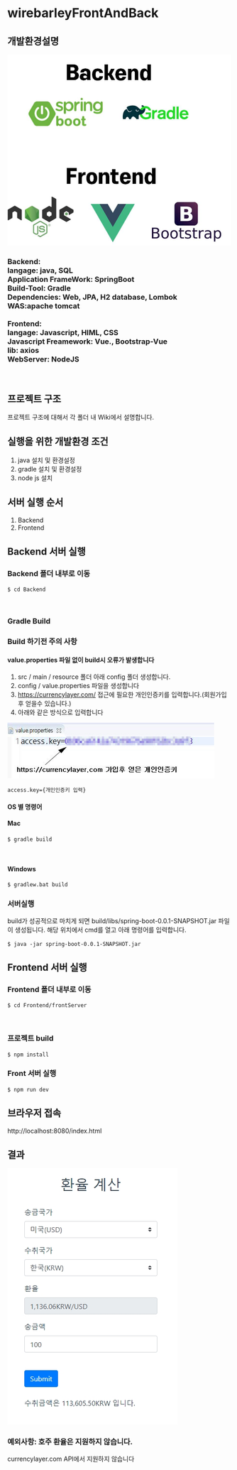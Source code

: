 # wirebarleyFrontAndBack

## 개발환경설명

![Alt text](./image/project_compositon.jpg)
<h3>
Backend: <br>
langage: java, SQL<br>
Application FrameWork: SpringBoot<br>
Build-Tool: Gradle <br>
Dependencies: Web, JPA, H2 database, Lombok<br>
WAS:apache tomcat<br>
<br>
Frontend:<br>
langage: Javascript, HIML, CSS<br>
Javascript Freamework: Vue., Bootstrap-Vue<br>
lib: axios<br>
WebServer: NodeJS<br>
</h3>
<br>

## 프로젝트 구조
프로젝트 구조에 대해서 각 폴더 내 Wiki에서 설명합니다.

## 실행을 위한 개발환경 조건
1. java 설치 및 환경설정
2. gradle 설치 및 환경설정
3. node js 설치

## 서버 실행 순서
1. Backend
2. Frontend

## Backend 서버 실행

<h3>Backend 폴더 내부로 이동</h3>
<pre><code>$ cd Backend</code></pre>
<br>

### Gradle Build

<h3>Build 하기전 주의 사항</h3>
<h4>value.properties 파일 없이 build시 오류가 발생합니다</h4>

1. src / main / resource 폴더 아래 config 폴더 생성합니다.
2. config / value.properties 파일을 생성합니다
3. https://currencylayer.com/ 접근에 필요한 개인인증키를 입력합니다.(회원가입후 얻을수 있습니다.)
4. 아래와 같은 방식으로 입력합니다

![Alt text](./image/valuePropertiesComment.JPG)
<pre><code>access.key={개인인증키 입력}</code></pre>

#### OS 별 명령어
<h4>Mac</h4>
<pre><code>$ gradle build</code></pre>
<br>
<h4>Windows</h4>
<pre><code>$ gradlew.bat build</code></pre>

### 서버실행
build가 성공적으로 마치게 되면 build/libs/spring-boot-0.0.1-SNAPSHOT.jar
파일이 생성됩니다. 해당 위치에서 cmd를 열고 아래 명령어를 입력합니다.
<pre><code>$ java -jar spring-boot-0.0.1-SNAPSHOT.jar</code></pre>
 
## Frontend 서버 실행
<h3>Frontend 폴더 내부로 이동</h3>
<pre><code>$ cd Frontend/frontServer</code></pre>
<br>

### 프로젝트 build
<pre><code>$ npm install</code></pre>

### Front 서버 실행
<pre><code>$ npm run dev</code></pre>

## 브라우저 접속
http://localhost:8080/index.html

## 결과
![Alt text](./image/result.jpg)

<h3>예외사항: 호주 환율은 지원하지 않습니다.</h3
  
currencylayer.com API에서 지원하지 않습니다
